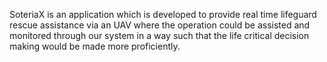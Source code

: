 SoteriaX is an application which is developed to provide real time lifeguard rescue assistance via an UAV where the operation could be assisted and monitored through our system in a way such that the life critical decision making would be made more proficiently. 

